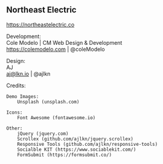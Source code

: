 ## Northeast Electric
https://northeastelectric.co

Development:  
Cole Modelo | CM Web Design & Development  
https://colemodelo.com | @coleModelo

Design:  
AJ  
aj@lkn.io | @ajlkn

Credits:

	Demo Images:
		Unsplash (unsplash.com)

	Icons:
		Font Awesome (fontawesome.io)

	Other:
		jQuery (jquery.com)
		Scrollex (github.com/ajlkn/jquery.scrollex)
		Responsive Tools (github.com/ajlkn/responsive-tools)
		Socialble KIT (https://www.sociablekit.com/)
		FormSubmit (https://formsubmit.co/)